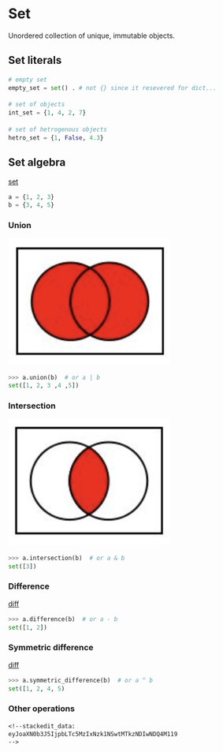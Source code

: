 # Set
Unordered collection of unique, immutable objects.
## Set literals
```python
# empty set
empty_set = set() . # not {} since it resevered for dict...

# set of objects
int_set = {1, 4, 2, 7}

# set of hetrogenous objects
hetro_set = {1, False, 4.3}
```
## Set algebra
[set](https://docs.python.org/3.7/library/stdtypes.html?highlight=set#set)
```python
a = {1, 2, 3}
b = {3, 4, 5}
```
### Union
![unioun](/images/p17-union.png)
```python
>>> a.union(b)  # or a | b
set([1, 2, 3 ,4 ,5])
```
### Intersection
![intersect](/images/p17-intersect.png)
```python
>>> a.intersection(b)  # or a & b
set([3])
```
### Difference
[diff](/images/p17-difference.png)
```python
>>> a.difference(b)  # or a - b
set([1, 2])
```
### Symmetric difference
[diff](/images/p17-symmetric-difference.png)
```python
>>> a.symmetric_difference(b)  # or a ^ b
set([1, 2, 4, 5)
```
### Other operations
```
<!--stackedit_data:
eyJoaXN0b3J5IjpbLTc5MzIxNzk1NSwtMTkzNDIwNDQ4M119
-->